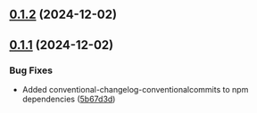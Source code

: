 ## [0.1.2](https://github.com/mathewpower/django-rename-table/compare/v0.1.1...v0.1.2) (2024-12-02)

## [0.1.1](https://github.com/mathewpower/django-rename-table/compare/v0.1.0...v0.1.1) (2024-12-02)


### Bug Fixes

* Added conventional-changelog-conventionalcommits to npm dependencies ([5b67d3d](https://github.com/mathewpower/django-rename-table/commit/5b67d3d66bffa8d3dbd70e401004f6a4b6341543))
